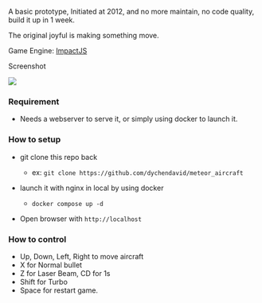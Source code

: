 A basic prototype, Initiated at 2012, and no more maintain, no code quality, build it up in 1 week.

The original joyful is making something move.

Game Engine: [ImpactJS](https://impactjs.com/)

Screenshot

![](https://github.com/user-attachments/assets/0af22a02-032d-4890-bf7d-5ab3d77f49c3)


### Requirement
- Needs a webserver to serve it, or simply using docker to launch it.
 
### How to setup
- git clone this repo back
  - ex: `git clone https://github.com/dychendavid/meteor_aircraft`

- launch it with nginx in local by using docker
  - `docker compose up -d`
 
- Open browser with `http://localhost`

### How to control

- Up, Down, Left, Right to move aircraft
- X for Normal bullet
- Z for Laser Beam, CD for 1s
- Shift for Turbo
- Space for restart game.
